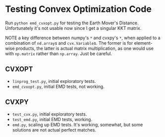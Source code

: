 # Testing Convex Optimization Code

Run `python emd_cvxopt.py` for testing the Earth Mover's Distance. Unfortunately it's not usable now
since I get a singular KKT matrix.

NOTE a key difference between numpy's `*` and cvxpy's `*`, when applied to a combination of
`nd.array`s and `cvx.Variable`s. The former is for element-wise products, the latter is actual
matrix multiplication, as one would use with `np.matrix` rather than `np.array`. Just be careful.


## CVXOPT

- `linprog_test.py`, initial exploratory tests.
- `emd_cvxopt.py`, initial EMD tests, not working.

## CVXPY

- `test_cvx.py`, initial exploratory tests.
- `test_emd.py`, initial EMD tests, working.
- `emd.py`, scaling up EMD tests. It's working, somewhat, but some solutions are not actual perfect
  matches.

